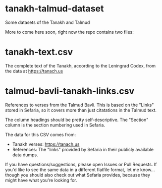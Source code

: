 # tanakh-talmud-dataset
Some datasets of the Tanakh and Talmud

More to come here soon, right now the repo contains two files:

# tanakh-text.csv
The complete text of the Tanakh, according to the Leningrad Codex, from the data at https://tanach.us

# talmud-bavli-tanakh-links.csv
References to verses from the Talmud Bavli. This is based on the "Links" stored in Sefaria, so
it covers more than just citatations in the Talmud text.

The column headings should be pretty self-descriptive. The "Section" column is the section numbering used
in Sefaria.

The data for this CSV comes from:
* Tanakh verses: https://tanach.us
* References: The "links" provided by Sefaria in their publicly available data dumps.

If you have questions/suggestions, please open Issues or Pull Requests.
If you'd like to see the same data in a different flatfile format, let me know... though you
should also check out what Sefaria provides, because they might have what you're looking for.

